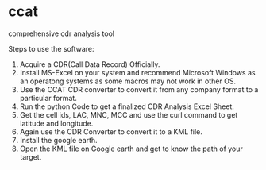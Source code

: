 # ccat
comprehensive cdr analysis tool

Steps to use the software:

1. Acquire a CDR(Call Data Record) Officially.
2. Install MS-Excel on your system and recommend Microsoft Windows as an operatong systems as some macros may not work in other OS.
3. Use the CCAT CDR converter to convert it from any company format to a particular format.
4. Run the python Code to get a finalized CDR Analysis Excel Sheet.
5. Get the cell ids, LAC, MNC, MCC and use the curl command to get latitude and longitude.
6. Again use the CDR Converter to convert it to a KML file.
7. Install the google earth.
8. Open the KML file on Google earth and get to know the path of your target.
